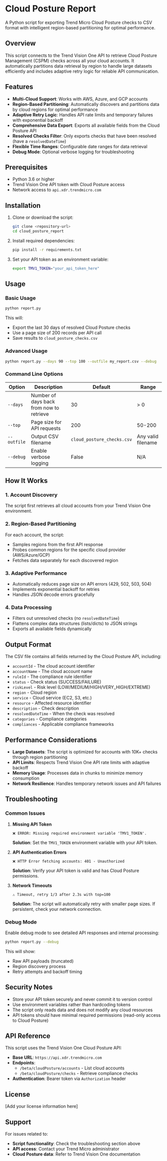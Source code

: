 # Cloud Posture Report

A Python script for exporting Trend Micro Cloud Posture checks to CSV format with intelligent region-based partitioning for optimal performance.

## Overview

This script connects to the Trend Vision One API to retrieve Cloud Posture Management (CSPM) checks across all your cloud accounts. It automatically partitions data retrieval by region to handle large datasets efficiently and includes adaptive retry logic for reliable API communication.

## Features

- **Multi-Cloud Support**: Works with AWS, Azure, and GCP accounts
- **Region-Based Partitioning**: Automatically discovers and partitions data by cloud regions for optimal performance
- **Adaptive Retry Logic**: Handles API rate limits and temporary failures with exponential backoff
- **Comprehensive Data Export**: Exports all available fields from the Cloud Posture API
- **Resolved Checks Filter**: Only exports checks that have been resolved (have a `resolvedDateTime`)
- **Flexible Time Ranges**: Configurable date ranges for data retrieval
- **Debug Mode**: Optional verbose logging for troubleshooting

## Prerequisites

- Python 3.6 or higher
- Trend Vision One API token with Cloud Posture access
- Network access to `api.xdr.trendmicro.com`

## Installation

1. Clone or download the script:
   ```bash
   git clone <repository-url>
   cd cloud_posture_report
   ```

2. Install required dependencies:
   ```bash
   pip install -r requirements.txt
   ```

3. Set your API token as an environment variable:
   ```bash
   export TMV1_TOKEN="your_api_token_here"
   ```

## Usage

### Basic Usage

```bash
python report.py
```

This will:
- Export the last 30 days of resolved Cloud Posture checks
- Use a page size of 200 records per API call
- Save results to `cloud_posture_checks.csv`

### Advanced Usage

```bash
python report.py --days 90 --top 100 --outfile my_report.csv --debug
```

### Command Line Options

| Option | Description | Default | Range |
|--------|-------------|---------|-------|
| `--days` | Number of days back from now to retrieve | 30 | > 0 |
| `--top` | Page size for API requests | 200 | 50-200 |
| `--outfile` | Output CSV filename | `cloud_posture_checks.csv` | Any valid filename |
| `--debug` | Enable verbose logging | False | N/A |

## How It Works

### 1. Account Discovery
The script first retrieves all cloud accounts from your Trend Vision One environment.

### 2. Region-Based Partitioning
For each account, the script:
- Samples regions from the first API response
- Probes common regions for the specific cloud provider (AWS/Azure/GCP)
- Fetches data separately for each discovered region

### 3. Adaptive Performance
- Automatically reduces page size on API errors (429, 502, 503, 504)
- Implements exponential backoff for retries
- Handles JSON decode errors gracefully

### 4. Data Processing
- Filters out unresolved checks (no `resolvedDateTime`)
- Flattens complex data structures (lists/dicts) to JSON strings
- Exports all available fields dynamically

## Output Format

The CSV file contains all fields returned by the Cloud Posture API, including:

- `accountId` - The cloud account identifier
- `accountName` - The cloud account name
- `ruleId` - The compliance rule identifier
- `status` - Check status (SUCCESS/FAILURE)
- `riskLevel` - Risk level (LOW/MEDIUM/HIGH/VERY_HIGH/EXTREME)
- `region` - Cloud region
- `service` - Cloud service (EC2, S3, etc.)
- `resource` - Affected resource identifier
- `description` - Check description
- `resolvedDateTime` - When the check was resolved
- `categories` - Compliance categories
- `compliances` - Applicable compliance frameworks

## Performance Considerations

- **Large Datasets**: The script is optimized for accounts with 10K+ checks through region partitioning
- **API Limits**: Respects Trend Vision One API rate limits with adaptive backoff
- **Memory Usage**: Processes data in chunks to minimize memory consumption
- **Network Resilience**: Handles temporary network issues and API failures

## Troubleshooting

### Common Issues

1. **Missing API Token**
   ```
   ❌ ERROR: Missing required environment variable 'TMV1_TOKEN'.
   ```
   **Solution**: Set the `TMV1_TOKEN` environment variable with your API token.

2. **API Authentication Errors**
   ```
   ❌ HTTP Error fetching accounts: 401 - Unauthorized
   ```
   **Solution**: Verify your API token is valid and has Cloud Posture permissions.

3. **Network Timeouts**
   ```
   ⚠️ Timeout, retry 1/3 after 2.3s with top=100
   ```
   **Solution**: The script will automatically retry with smaller page sizes. If persistent, check your network connection.

### Debug Mode

Enable debug mode to see detailed API responses and internal processing:

```bash
python report.py --debug
```

This will show:
- Raw API payloads (truncated)
- Region discovery process
- Retry attempts and backoff timing

## Security Notes

- Store your API token securely and never commit it to version control
- Use environment variables rather than hardcoding tokens
- The script only reads data and does not modify any cloud resources
- API tokens should have minimal required permissions (read-only access to Cloud Posture)

## API Reference

This script uses the Trend Vision One Cloud Posture API:
- **Base URL**: `https://api.xdr.trendmicro.com`
- **Endpoints**: 
  - `/beta/cloudPosture/accounts` - List cloud accounts
  - `/beta/cloudPosture/checks` - Retrieve compliance checks
- **Authentication**: Bearer token via `Authorization` header

## License

[Add your license information here]

## Support

For issues related to:
- **Script functionality**: Check the troubleshooting section above
- **API access**: Contact your Trend Micro administrator
- **Cloud Posture data**: Refer to Trend Vision One documentation
